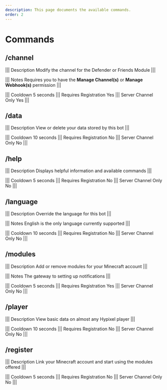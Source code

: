 ```yaml
---
description: This page documents the available commands.
order: 2
---
```

# Commands

## /channel

||| Description
Modify the channel for the Defender or Friends Module
|||

||| Notes
Requires you to have the **Manage Channel(s)** or **Manage Webhook(s)** permission
|||

||| Cooldown
5 seconds
||| Requires Registration
Yes
||| Server Channel Only
Yes
|||


## /data

||| Description
View or delete your data stored by this bot
|||

||| Cooldown
10 seconds
||| Requires Registration
No
||| Server Channel Only
No
|||

## /help

||| Description
Displays helpful information and available commands
|||

||| Cooldown
5 seconds
||| Requires Registration
No
||| Server Channel Only
No
|||

## /language

||| Description
Override the language for this bot
|||

||| Notes
English is the only language currently supported
|||

||| Cooldown
10 seconds
||| Requires Registration
No
||| Server Channel Only
No
|||

## /modules

||| Description
Add or remove modules for your Minecraft account
|||

||| Notes
The gateway to setting up notifications
|||

||| Cooldown
5 seconds
||| Requires Registration
Yes
||| Server Channel Only
No
|||

## /player

||| Description
View basic data on almost any Hypixel player
|||

||| Cooldown
10 seconds
||| Requires Registration
No
||| Server Channel Only
No
|||

## /register

||| Description
Link your Minecraft account and start using the modules offered
|||

||| Cooldown
5 seconds
||| Requires Registration
No
||| Server Channel Only
No
|||